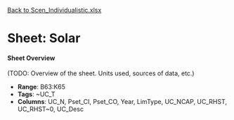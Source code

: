 [Back to Scen_Individualistic.xlsx](README.md)

# Sheet: Solar

#### Sheet Overview

(TODO: Overview of the sheet. Units used, sources of data, etc.)

- **Range**: B63:K65
- **Tags**: ~UC_T
- **Columns**: UC_N, Pset_CI, Pset_CO, Year, LimType, UC_NCAP, UC_RHST, UC_RHST~0, UC_Desc

